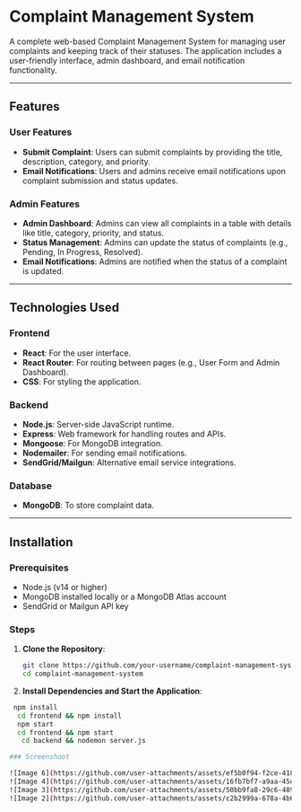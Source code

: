 # Complaint Management System

A complete web-based Complaint Management System for managing user complaints and keeping track of their statuses. The application includes a user-friendly interface, admin dashboard, and email notification functionality.

---

## Features

### User Features
- **Submit Complaint**: Users can submit complaints by providing the title, description, category, and priority.
- **Email Notifications**: Users and admins receive email notifications upon complaint submission and status updates.

### Admin Features
- **Admin Dashboard**: Admins can view all complaints in a table with details like title, category, priority, and status.
- **Status Management**: Admins can update the status of complaints (e.g., Pending, In Progress, Resolved).
- **Email Notifications**: Admins are notified when the status of a complaint is updated.

---

## Technologies Used

### Frontend
- **React**: For the user interface.
- **React Router**: For routing between pages (e.g., User Form and Admin Dashboard).
- **CSS**: For styling the application.

### Backend
- **Node.js**: Server-side JavaScript runtime.
- **Express**: Web framework for handling routes and APIs.
- **Mongoose**: For MongoDB integration.
- **Nodemailer**: For sending email notifications.
- **SendGrid/Mailgun**: Alternative email service integrations.

### Database
- **MongoDB**: To store complaint data.

---

## Installation

### Prerequisites
- Node.js (v14 or higher)
- MongoDB installed locally or a MongoDB Atlas account
- SendGrid or Mailgun API key

### Steps

1. **Clone the Repository**:
   ```bash
   git clone https://github.com/your-username/complaint-management-system.git
   cd complaint-management-system

 2. **Install Dependencies and Start the Application**:
   ```bash
    npm install
     cd frontend && npm install
     npm start
     cd frontend && npm start
      cd backend && nodemon server.js

### Screenshoot

![Image 6](https://github.com/user-attachments/assets/ef5b0f94-f2ce-418a-851d-4203f9cdab0e)
![Image 4](https://github.com/user-attachments/assets/16fb7bf7-a9aa-45df-b311-4376fda55bf0)
![Image 3](https://github.com/user-attachments/assets/50bb9fa8-29c6-4893-b53f-646af4ab0cf7)
![Image 2](https://github.com/user-attachments/assets/c2b2999a-678a-4b66-a627-544269bcb7e4)






 




